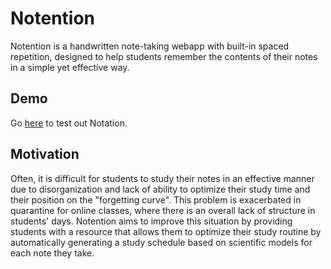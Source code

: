 # Notention

Notention is a handwritten note-taking webapp with built-in spaced repetition, designed to help students remember the contents of their notes in a simple yet effective way.

## Demo

Go [here](http://96.30.198.242:3000/) to test out Notation.


## Motivation
Often, it is difficult for students to study their notes in an effective manner due to disorganization and lack of ability to optimize their study time and their position on the "forgetting curve". This problem is exacerbated in quarantine for online classes, where there is an overall lack of structure in students' days. Notention aims to improve this situation by providing students with a resource that allows them to optimize their study routine by automatically generating a study schedule based on scientific models for each note they take.
